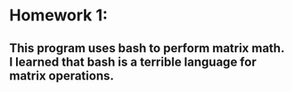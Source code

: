 # Homework 1:
## This program uses bash to perform matrix math. I learned that bash is a terrible language for matrix operations.